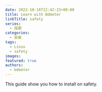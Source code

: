 ```yaml
---
date: 2022-10-16T22:42:23+08:00
title: Learn with Bdmeter
linkTitle: safety
series:
  - 指南
categories:
  - 安装
tags:
  - Linux
  - safety
images:
featured: true
authors:
  - bdmeter
---
```


This guide show you how to install on safety.
